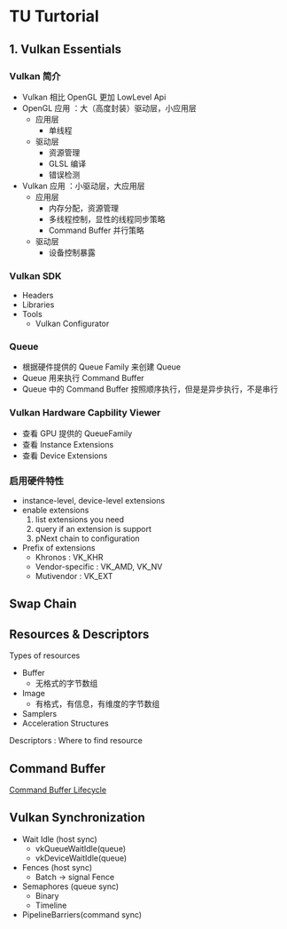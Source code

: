# TU Turtorial

## 1. Vulkan Essentials

### Vulkan 简介

- Vulkan 相比 OpenGL 更加 LowLevel Api
- OpenGL 应用 ：大（高度封装）驱动层，小应用层
  - 应用层
    - 单线程
  - 驱动层
    - 资源管理
    - GLSL 编译
    - 错误检测
- Vulkan 应用 ：小驱动层，大应用层
  - 应用层
    - 内存分配，资源管理
    - 多线程控制，显性的线程同步策略
    - Command Buffer 并行策略
  - 驱动层
    - 设备控制暴露

### Vulkan SDK

- Headers
- Libraries
- Tools
  - Vulkan Configurator

### Queue

- 根据硬件提供的 Queue Family 来创建 Queue
- Queue 用来执行 Command Buffer
- Queue 中的 Command Buffer 按照顺序执行，但是是异步执行，不是串行
 
### Vulkan Hardware Capbility Viewer
- 查看 GPU 提供的 QueueFamily
- 查看 Instance Extensions
- 查看 Device Extensions

### 启用硬件特性
- instance-level, device-level extensions
- enable extensions
  1. list extensions you need
  2. query if an extension is support
  3. pNext chain to configuration
- Prefix of extensions
  - Khronos : VK_KHR
  - Vendor-specific : VK_AMD, VK_NV
  - Mutivendor : VK_EXT

## Swap Chain

## Resources & Descriptors

Types of resources
  - Buffer
    - 无格式的字节数组
  - Image
    - 有格式，有信息，有维度的字节数组
  - Samplers
  - Acceleration Structures

Descriptors : Where to find resource

## Command Buffer

[Command Buffer Lifecycle](https://www.khronos.org/registry/vulkan/specs/1.3-extensions/html/chap6.html#commandbuffers-lifecycle)

## Vulkan Synchronization

- Wait Idle (host sync)
  - vkQueueWaitIdle(queue)
  - vkDeviceWaitIdle(queue)
- Fences (host sync)
  - Batch -> signal Fence
- Semaphores (queue sync)
  - Binary
  - Timeline
- PipelineBarriers(command sync)